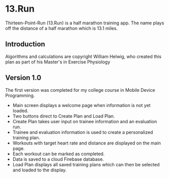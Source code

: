 # 13.Run

Thirteen-Point-Run (13.Run) is a half marathon training app. The name plays off the distance 
of a half marathon which is 13.1 miles.

## Introduction
Algorithms and calculations are copyright William Helwig, who created this plan
as part of his Master's in Exercise Physiology

## Version 1.0

The first version was completed for my college course in Mobile Device Programming. 
- Main screen displays a welcome page when information is not yet loaded.
- Two buttons direct to Create Plan and Load Plan.
- Create Plan takes user input on trainee information and an evaluation run.
- Trainee and evaluation information is used to create a personalized training plan.
- Workouts with target heart rate and distance are displayed on the main page.
- Each workout can be marked as completed.
- Data is saved to a cloud Firebase database.
- Load Plan displays all saved training plans which can then be selected and loaded to the display.